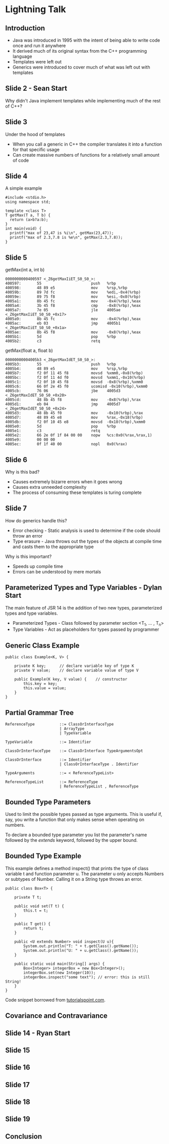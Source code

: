 # Lightning Talk

## Introduction

* Java was introduced in 1995 with the intent of being able to write code once and run it anywhere
* It derived much of its original syntax from the C++ programming language
* Templates were left out
* Generics were introduced to cover much of what was left out with templates

## Slide 2 - Sean Start

Why didn't Java implement templates while implementing much of the rest of C++?

## Slide 3

Under the hood of templates

* When you call a generic in C++ the compiler translates it into a function for that specific usage
* Can create massive numbers of functions for a relatively small amount of code

## Slide 4
A simple example

    #include <stdio.h>
    using namespace std;

    template <class T>
    T getMax(T a, T b) {
      return (a>b?a:b);
    }
    int main(void) {
      printf("max of 23,47 is %i\n", getMax(23,47));
      printf("max of 2.3,7.8 is %e\n", getMax(2.3,7.8));
    }

## Slide 5
getMax(int a, int b)

    0000000000400597 <_Z6getMaxIiET_S0_S0_>:
    400597:       55                      push   %rbp
    400598:       48 89 e5                mov    %rsp,%rbp
    40059b:       89 7d fc                mov    %edi,-0x4(%rbp)
    40059e:       89 75 f8                mov    %esi,-0x8(%rbp)
    4005a1:       8b 45 fc                mov    -0x4(%rbp),%eax
    4005a4:       3b 45 f8                cmp    -0x8(%rbp),%eax
    4005a7:       7e 05                   jle    4005ae <_Z6getMaxIiET_S0_S0_+0x17>
    4005a9:       8b 45 fc                mov    -0x4(%rbp),%eax
    4005ac:       eb 03                   jmp    4005b1 <_Z6getMaxIiET_S0_S0_+0x1a>
    4005ae:       8b 45 f8                mov    -0x8(%rbp),%eax
    4005b1:       5d                      pop    %rbp
    4005b2:       c3                      retq 

getMax(float a, float b)

    00000000004005b3 <_Z6getMaxIdET_S0_S0_>:
    4005b3:       55                      push   %rbp
    4005b4:       48 89 e5                mov    %rsp,%rbp
    4005b7:       f2 0f 11 45 f8          movsd  %xmm0,-0x8(%rbp)
    4005bc:       f2 0f 11 4d f0          movsd  %xmm1,-0x10(%rbp)
    4005c1:       f2 0f 10 45 f8          movsd  -0x8(%rbp),%xmm0
    4005c6:       66 0f 2e 45 f0          ucomisd -0x10(%rbp),%xmm0
    4005cb:       76 06                   jbe    4005d3 <_Z6getMaxIdET_S0_S0_+0x20>
    4005cd:       48 8b 45 f8             mov    -0x8(%rbp),%rax
    4005d1:       eb 04                   jmp    4005d7 <_Z6getMaxIdET_S0_S0_+0x24>
    4005d3:       48 8b 45 f0             mov    -0x10(%rbp),%rax
    4005d7:       48 89 45 e8             mov    %rax,-0x18(%rbp)
    4005db:       f2 0f 10 45 e8          movsd  -0x18(%rbp),%xmm0
    4005e0:       5d                      pop    %rbp
    4005e1:       c3                      retq   
    4005e2:       66 2e 0f 1f 84 00 00    nopw   %cs:0x0(%rax,%rax,1)
    4005e9:       00 00 00 
    4005ec:       0f 1f 40 00             nopl   0x0(%rax)

## Slide 6
Why is this bad?

* Causes extremely bizarre errors when it goes wrong
* Causes extra unneeded complexity
* The process of consuming these templates is turing complete


## Slide 7
How do generics handle this?

* Error checking - Static analysis is used to determine if the code should throw an error
* Type erasure - Java throws out the types of the objects at compile time and casts them to the appropriate type

Why is this important?

* Speeds up compile time
* Errors can be understood by mere mortals


## Parameterized Types and Type Variables - Dylan Start

The main feature of JSR 14 is the addition of two new types, parameterized types and type variables. 

* Parameterized Types - Class followed by parameter section <T<sub>1</sub>, … , T<sub>n</sub>> 
* Type Variables - Act as placeholders for types passed by programmer

## Generic Class Example 

	public class Example<K, V> {
	
		private K key;		// declare variable key of type K
		private V value; 	// declare variable value of type V
	
		public Example(K key, V value) {	// constructor
			this.key = key;
			this.value = value;
		}
	}

## Partial Grammar Tree

	ReferenceType      		::= ClassOrInterfaceType
                     		| ArrayType
                     		| TypeVariable

	TypeVariable			::= Identifier

	ClassOrInterfaceType	::= ClassOrInterface TypeArgumentsOpt

	ClassOrInterface 		::= Identifier
							| ClassOrInterfaceType . Identifier
						
	TypeArguments			::= < ReferenceTypeList>

	ReferenceTypeList		::= ReferenceType
							| ReferenceTypeList , ReferenceType

## Bounded Type Parameters

Used to limit the possible types passed as type arguments. This is useful if, say, you write a function that only makes sense when operating on numbers. 

To declare a bounded type parameter you list the parameter's name followed by the *extends* keyword, followed by the upper bound.

## Bounded Type Example

This example defines a method inspect() that prints the type of class variable t and function parameter u. The parameter u only accepts Numbers or subtypes of Number. Calling it on a String type throws an error.

	public class Box<T> {

	    private T t;          
	
	    public void set(T t) {
	    	this.t = t;
	    }
	    
	    public T get() {
	    	return t;
	    }
	    	
	    public <U extends Number> void inspect(U u){
	        System.out.println("T: " + t.getClass().getName());
	        System.out.println("U: " + u.getClass().getName());
	    }
	
	    public static void main(String[] args) {
	        Box<Integer> integerBox = new Box<Integer>();
	        integerBox.set(new Integer(10));
	        integerBox.inspect("some text"); // error: this is still String!
	    }
	}

Code snippet borrowed from [tutorialspoint.com][1]. 

[1]: http://www.tutorialspoint.com/java/java_generics.htm
	
## Covariance and Contravariance

## Slide 14 - Ryan Start

## Slide 15

## Slide 16

## Slide 17

## Slide 18

## Slide 19

## Conclusion
